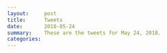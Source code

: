 ```yaml
---
layout:     post
title:      Tweets
date:       2018-05-24
summary:    These are the tweets for May 24, 2018.
categories:
---
```


